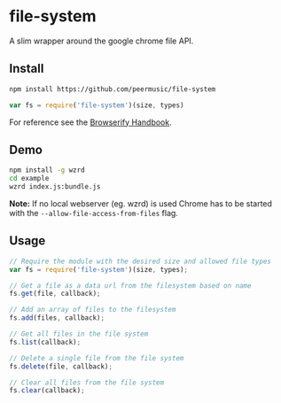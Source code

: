 # file-system

A slim wrapper around the google chrome file API.


## Install

```sh
npm install https://github.com/peermusic/file-system
```

```js
var fs = require('file-system')(size, types)
```

For reference see the [Browserify Handbook](https://github.com/substack/browserify-handbook#how-node_modules-works).

## Demo

```sh
npm install -g wzrd
cd example
wzrd index.js:bundle.js
```

**Note:** If no local webserver (eg. wzrd) is used Chrome has to be started with the `--allow-file-access-from-files` flag.

## Usage

```js
// Require the module with the desired size and allowed file types
var fs = require('file-system')(size, types);

// Get a file as a data url from the filesystem based on name
fs.get(file, callback);

// Add an array of files to the filesystem
fs.add(files, callback);

// Get all files in the file system
fs.list(callback);

// Delete a single file from the file system
fs.delete(file, callback);

// Clear all files from the file system
fs.clear(callback);
```
